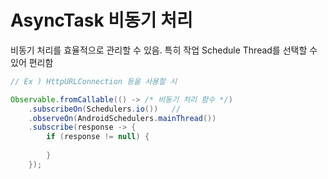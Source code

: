 
# AsyncTask 비동기 처리

비동기 처리를 효율적으로 관리할 수 있음.
특히 작업 Schedule Thread를 선택할 수 있어 편리함

```java
// Ex ) HttpURLConnection 등을 사용할 시

Observable.fromCallable(() -> /* 비동기 처리 함수 */)
    .subscribeOn(Schedulers.io())   // 
    .observeOn(AndroidSchedulers.mainThread())
    .subscribe(response -> {
        if (response != null) {
            
        }
    });
```
